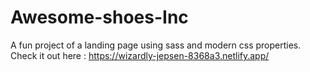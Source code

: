 # Awesome-shoes-Inc
A fun project of a landing page using sass and modern css properties. 
Check it out here : https://wizardly-jepsen-8368a3.netlify.app/
